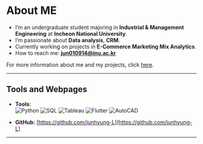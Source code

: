 # About ME

- I’m an undergraduate student majoring in **Industrial & Management Engineering** at **Incheon National University**.  
- I’m passionate about **Data analysis**, **CRM**.  
- Currently working on projects in **E-Commerce Marketing Mix Analytics**.  
- How to reach me: **jun010914@inu.ac.kr**  

For more information about me and my projects, click [here](https://github.com/junhyung-L/Resume).

---

## Tools and Webpages

- **Tools:**  
![Python](https://img.shields.io/badge/Python-3776AB?style=for-the-badge&logo=python&logoColor=white) 
![SQL](https://img.shields.io/badge/SQL-336791?style=for-the-badge&logo=postgresql&logoColor=white) 
![Tableau](https://img.shields.io/badge/Tableau-E97627?style=for-the-badge&logo=tableau&logoColor=white) 
![Flutter](https://img.shields.io/badge/Flutter-02569B?style=for-the-badge&logo=flutter&logoColor=white) 
![AutoCAD](https://img.shields.io/badge/AutoCAD-CC0000?style=for-the-badge&logo=autodesk&logoColor=white)
   
- **GitHub:** [https://github.com/junhyung-L](https://github.com/junhyung-L)   

---


